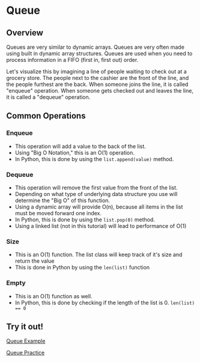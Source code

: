 # Queue

## Overview

Queues are very similar to dynamic arrays. Queues are very often made using built in dynamic array structures. Queues are used when you need to process information in a FIFO (first in, first out) order.

Let's visualize this by imagining a line of people waiting to check out at a grocery store. The people next to the cashier are the front of the line, and the people furthest are the back. When someone joins the line, it is called "enqueue" operation. When someone gets checked out and leaves the line, it is called a "dequeue" operation. 

## Common Operations

### Enqueue

* This operation will add a value to the back of the list.
* Using "Big O Notation," this is an O(1) operation.
* In Python, this is done by using the ```list.append(value)``` method.

### Dequeue

* This operation will remove the first value from the front of the list.
* Depending on what type of underlying data structure you use will determine the "Big O" of this function.
* Using a dynamic array will provide O(n), because all items in the list must be moved forward one index.
* In Python, this is done by using the ```list.pop(0)``` method.
* Using a linked list (not in this tutorial) will lead to performance of O(1)

### Size 

* This is an O(1) function. The list class will keep track of it's size and return the value
* This is done in Python by using the ```len(list)``` function

### Empty

* This is an O(1) function as well. 
* In Python, this is done by checking if the length of the list is 0. ```len(list) == 0```

## Try it out!

[Queue Example](1-1-example.py)

[Queue Practice](1-2-practice.py)